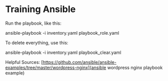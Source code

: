 # Training Ansible

Run the playbook, like this:

ansible-playbook -i inventory.yaml playbook_role.yaml

To delete everything, use this:

ansible-playbook -i inventory.yaml playbook_clear.yaml

Helpful Sources:
[https://github.com/ansible/ansible-examples/tree/master/wordpress-nginx](ansible wordpress nginx playbook example)